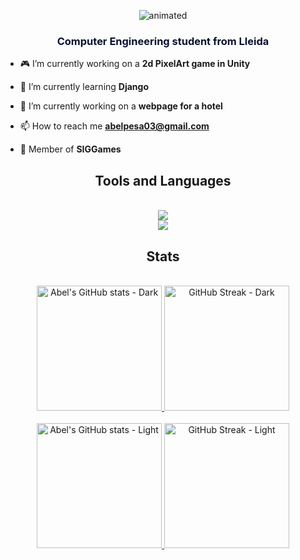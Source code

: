 <!--     ![MasterHead](https://user-images.githubusercontent.com/74038190/225813708-98b745f2-7d22-48cf-9150-083f1b00d6c9.gif)     -->

<p align="center">
  <img src="https://github.com/Abelitux/Abelitux/assets/22718557/b174da52-c1be-4d26-9e44-0769c9caf245" alt="animated" />
</p>

<h3 align="center"><font color="#07122e">Computer Engineering student from Lleida</font></h3>

- 🎮 I’m currently working on a **2d PixelArt game in Unity**

- 🌱 I’m currently learning **Django**

- 🏨 I’m currently working on a **webpage for a hotel**

- 📫 How to reach me **abelpesa03@gmail.com**

- 🚀 Member of **SIGGames**

<h2 align="center">Tools and Languages</h3>
<br/>
<div align="center">
  <a href="https://skillicons.dev">
    <img src="https://skillicons.dev/icons?i=ps,pr,ae,ai,figma,blender,autocad,unity" /><br>
    <img src="https://skillicons.dev/icons?i=java,python,c,cs,cpp,idea,vscode,linux" />
  </a>
</div>

<h2 align="center">Stats</h2>
<br/>
<div align=center>
  <a href="https://github.com/Abelitux/github-readme-stats#gh-dark-mode-only">
    <!--     <img height=200 align="center" src="https://github-readme-stats.vercel.app/api?username=Abelitux&show_icons=true&hide_border=true&bg_color=07122e&text_color=0583ef&include_all_commits=true&rank_icon=github&text_bold=false&ring_color=ffffff" alt="Abel's GitHub stats - Light">     -->
    <img height=200 src="https://github-readme-stats.vercel.app/api?username=Abelitux&show_icons=true&hide_border=true&theme=react&include_all_commits=true&rank_icon=github" alt="Abel's GitHub stats - Dark">
  </a>
  <a href="https://git.io/streak-stats#gh-dark-mode-only" />
    <!--     <img height=200 width=525 align="center" src="https://github-readme-stats.vercel.app/api/top-langs/?username=Abelitux&layout=donut" />     -->
    <img height=200 src="https://streak-stats.demolab.com?user=Abelitux&theme=react&hide_border=true" alt="GitHub Streak - Dark" />
  </a>
</div>
<br/>

<div align=center>
  <a href="https://github.com/Abelitux/github-readme-stats#gh-light-mode-only">
    <!--     <img height=200 align="center" src="https://github-readme-stats.vercel.app/api?username=Abelitux&show_icons=true&hide_border=true&bg_color=0061c3&text_color=ffffff&icon_color=daccda&title_color=ffffff&include_all_commits=true&rank_icon=github&text_bold=false&ring_color=ffffff" alt="Abel's GitHub stats - Light">     -->
    <img height=200 src="https://github-readme-stats.vercel.app/api?username=Abelitux&show_icons=true&hide_border=true&theme=transparent&include_all_commits=true&rank_icon=github" alt="Abel's GitHub stats - Light">
  </a>
  <a href="https://git.io/streak-stats#gh-light-mode-only" />
    <!--     <img height=200 width=525 align="center" src="https://github-readme-stats.vercel.app/api/top-langs/?username=Abelitux&layout=donut" />     -->
    <img height=200 src="https://streak-stats.demolab.com?user=Abelitux&theme=transparent&hide_border=true" alt="GitHub Streak - Light" />
  </a>
</div>
